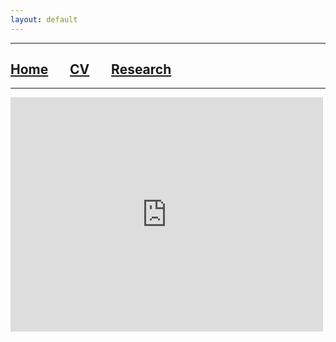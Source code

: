 ```yaml
---
layout: default
---
```


***

## [**Home**](./index.html) &nbsp;&nbsp;&nbsp;&nbsp;&nbsp;&nbsp;[**CV**](./CV.html) &nbsp;&nbsp;&nbsp;&nbsp;&nbsp;&nbsp;[**Research**](./Research.html)

***

<embed src="https://drive.google.com/file/d/1sFP3f8PFGhoJvVVuP-guSiWHk8TkHPXF/view?usp=sharing" width="500" height="375" 
 type="application/pdf">

